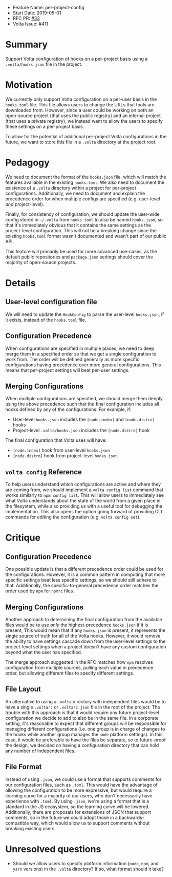 - Feature Name: per-project-config
- Start Date: 2019-05-01
- RFC PR: [#33](https://github.com/volta-cli/rfcs/pull/33)
- Volta Issue: [#411](https://github.com/volta-cli/volta/pull/411)

# Summary
[summary]: #summary

Support Volta configuration of hooks on a per-project basis using a `.volta/hooks.json` file in the project.

# Motivation
[motivation]: #motivation

We currently only support Volta configuration on a per-user basis in the `hooks.toml` file. This file allows users to change the URLs that tools are downloaded from. However, since a user could be working on both an open-source project (that uses the public registry) and an internal project (that uses a private registry), we instead want to allow the users to specify these settings on a per-project basis.

To allow for the potential of additional per-project Volta configurations in the future, we want to store this file in a `.volta` directory at the project root.

# Pedagogy
[pedagogy]: #pedagogy

We need to document the format of the `hooks.json` file, which will match the features available in the existing `hooks.toml`. We also need to document the existence of a `.volta` directory within a project for per-project configurations. Additionally, we need to document and explain the precedence order for when multiple configs are specified (e.g. user-level _and_ project-level).

Finally, for consistency of configuration, we should update the user-wide config stored in `~/.volta` from `hooks.toml` to also be named `hooks.json`, so that it's immediately obvious that it contains the same settings as the project-level configuration. This will not be a breaking change since the existing `hooks.toml` format wasn't documented and wasn't part of our public API.

This feature will primarily be used for more advanced use-cases, as the default public repositories and `package.json` settings should cover the majority of open-source projects.

# Details
[details]: #details

## User-level configuration file

We will need to update the `HookConfig` to parse the user-level `hooks.json`, if it exists, instead of the `hooks.toml` file.

## Configuration Precedence

When configurations are specified in multiple places, we need to deep merge them in a specified order so that we get a single configuration to work from. The order will be defined generally as more specific configurations having precedence over more general configurations. This means that per-project settings will beat per-user settings.

## Merging Configurations

When multiple configurations are specified, we should merge them deeply using the above precedence such that the final configuration includes all hooks defined by any of the configurations. For example, if:

- User-level `hooks.json` includes the `[node.index]` and `[node.distro]` hooks
- Project-level `.volta/hooks.json` includes the `[node.distro]` hook

The final configuration that Volta uses will have:

- `[node.index]` hook from user-level `hooks.json`
- `[node.distro]` hook from project-level `hooks.json`

## `volta config` Reference

To help users understand which configurations are active and where they are coming from, we should implement a `volta config list` command that works similarly to `npm config list`. This will allow users to immediately see what Volta understands about the state of the world from a given place in the filesystem, while also providing us with a useful tool for debugging the implementation. This also opens the option going forward of providing CLI commands for editing the configuration (e.g. `volta config set`).

# Critique
[critique]: #critique

## Configuration Precedence

One possible update is that a different precedence order could be used for the configurations. However, it is a common pattern in computing that more specific settings beat less specific settings, so we should still adhere to that. Additionally, the specific-to-general precedence order matches the order used by `npm` for `npmrc` files.

## Merging Configurations

Another approach to determining the final configuration from the available files would be to use _only_ the highest-precedence `hooks.json` if it is present, This would mean that if any `hooks.json` is present, it represents the single source of truth for all of the Volta hooks. However, it would remove the ability to have settings cascade down from the user-level settings to the project-level settings when a project doesn't have any custom configuration beyond what the user has specified.

The merge approach suggested in the RFC matches how `npm` resolves configuration from multiple sources, pulling each value in precedence order, but allowing different files to specify different settings.

## File Layout

An alternative to using a `.volta` directory with independent files would be to have a single `.voltarc` or `.voltarc.json` file in the root of the project. The trouble with this approach is that it would require any future project-level configuration we decide to add to also be in the same file. In a corporate setting, it's reasonable to expect that different groups will be responsible for managing different configurations (i.e. one group is in charge of changes to the hooks while another group manages the `node` platform settings). In this case, it would be preferable to have the files be separate, so to future-proof the design, we decided on having a configuration directory that can hold any number of independent files.

## File Format

Instead of using `.json`, we could use a format that supports comments for our configuration files, such as `.toml`. This would have the advantage of allowing the configuration to be more expressive, but would require a learning curve for a majority of our users, who don't necessarily have experience with `.toml`. By using `.json`, we're using a format that is a standard in the JS ecosystem, so the learning curve will be lowered. Additionally, there are proposals for extensions of JSON that support comments, so in the future we could adopt those in a backwards-compatible way, which would allow us to support comments without breaking existing users.

# Unresolved questions
[unresolved]: #unresolved-questions

- Should we allow users to specify platform information (`node`, `npm`, and `yarn` versions) in the `.volta` directory? If so, what format should it take?
